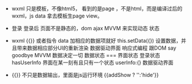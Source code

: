 - wxml 只是模板，不像html5，
 看到的是page ，不是html，而是编译过后的wxml，js data 拿去模板生page view。
- 登录 登录后
 页面不是静态的，dom ajax 
 MVVM 来实现动态 状态
- wxml {{}} 或者指令 data 加相应的数据项就好
 this.setData({}) 设置数据，并且带来数据相应部分UI的重新渲染
 数据驱动界面 响应式编程
 跟DOM say goodbye
 MVVM 数据决定一切
 数据状态 === 界面状态
 登录状态 hasUserInfo 界面在某一刻有且只有一个状态
 userInfo:{} 数据驱动界面 

- {{}} 不只是数据输出，里面是js运行环境 {{addShow ? '':'hide'}}